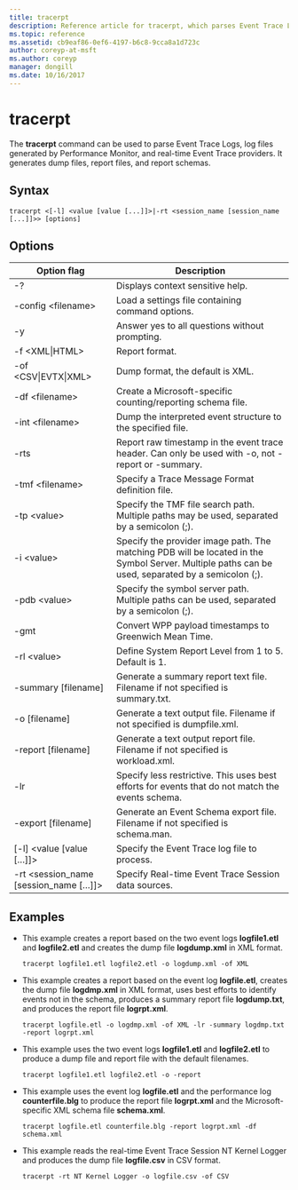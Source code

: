 ```yaml
---
title: tracerpt
description: Reference article for tracerpt, which parses Event Trace Logs, log files generated by Performance Monitor, and real-time Event Trace providers.
ms.topic: reference
ms.assetid: cb9eaf86-0ef6-4197-b6c8-9cca8a1d723c
author: coreyp-at-msft
ms.author: coreyp
manager: dongill
ms.date: 10/16/2017
---
```


# tracerpt

The **tracerpt** command can be used to parse Event Trace Logs, log files generated by Performance Monitor, and real-time Event Trace providers. It generates dump files, report files, and report schemas.

## Syntax

```
tracerpt <[-l] <value [value [...]]>|-rt <session_name [session_name [...]]>> [options]
```

## Options

|              Option flag               |                                                                    Description                                                                    |
|----------------------------------------|---------------------------------------------------------------------------------------------------------------------------------------------------|
|                   -?                   |                                                         Displays context sensitive help.                                                          |
|          -config \<filename>           |                                                 Load a settings file containing command options.                                                  |
|                   -y                   |                                                  Answer yes to all questions without prompting.                                                   |
|            -f \<XML\|HTML>             |                                                                  Report format.                                                                   |
|         -of \<CSV\|EVTX\|XML>          |                                                         Dump format, the default is XML.                                                          |
|            -df \<filename>             |                                            Create a Microsoft-specific counting/reporting schema file.                                            |
|            -int \<filename>            |                                            Dump the interpreted event structure to the specified file.                                            |
|                  -rts                  |                        Report raw timestamp in the event trace header. Can only be used with -o, not -report or -summary.                         |
|            -tmf \<filename>            |                                                  Specify a Trace Message Format definition file.                                                  |
|              -tp \<value>              |                            Specify the TMF file search path. Multiple paths may be used, separated by a semicolon (;).                            |
|              -i \<value>               | Specify the provider image path. The matching PDB will be located in the Symbol Server. Multiple paths can be used, separated by a semicolon (;). |
|             -pdb \<value>              |                             Specify the symbol server path. Multiple paths can be used, separated by a semicolon (;).                             |
|                  -gmt                  |                                              Convert WPP payload timestamps to Greenwich Mean Time.                                               |
|              -rl \<value>              |                                               Define System Report Level from 1 to 5. Default is 1.                                               |
|          -summary [filename]           |                                  Generate a summary report text file. Filename if not specified is summary.txt.                                   |
|             -o [filename]              |                                      Generate a text output file. Filename if not specified is dumpfile.xml.                                      |
|           -report [filename]           |                                  Generate a text output report file. Filename if not specified is workload.xml.                                   |
|                  -lr                   |                        Specify less restrictive. This uses best efforts for events that do not match the events schema.                         |
|           -export [filename]           |                                  Generate an Event Schema export file. Filename if not specified is schema.man.                                   |
|       [-l] \<value [value […]]>        |                                                   Specify the Event Trace log file to process.                                                    |
| -rt \<session_name [session_name […]]> |                                                Specify Real-time Event Trace Session data sources.                                                |

## Examples

- This example creates a report based on the two event logs **logfile1.etl** and **logfile2.etl** and creates the dump file **logdump.xml** in XML format.
  ```
  tracerpt logfile1.etl logfile2.etl -o logdump.xml -of XML
  ```
- This example creates a report based on the event log **logfile.etl**, creates the dump file **logdmp.xml** in XML format, uses best efforts to identify events not in the schema, produces a summary report file **logdump.txt**, and produces the report file **logrpt.xml**.
  ```
  tracerpt logfile.etl -o logdmp.xml -of XML -lr -summary logdmp.txt -report logrpt.xml
  ```
- This example uses the two event logs **logfile1.etl** and **logfile2.etl** to produce a dump file and report file with the default filenames.
  ```
  tracerpt logfile1.etl logfile2.etl -o -report
  ```
- This example uses the event log **logfile.etl** and the performance log **counterfile.blg** to produce the report file **logrpt.xml** and the Microsoft-specific XML schema file **schema.xml**.
  ```
  tracerpt logfile.etl counterfile.blg -report logrpt.xml -df schema.xml
  ```
- This example reads the real-time Event Trace Session NT Kernel Logger and produces the dump file **logfile.csv** in CSV format.
  ```
  tracerpt -rt NT Kernel Logger -o logfile.csv -of CSV
  ```
